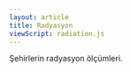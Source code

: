 ```yaml
---
layout: article
title: Radyasyon
viewScript: radiation.js
---
```


Şehirlerin radyasyon ölçümleri.

<script>
var data={
    '34': {viewId: 151}
};
</script>
